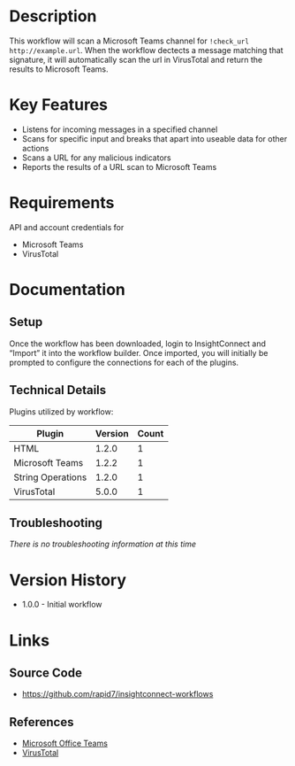 # Description

This workflow will scan a Microsoft Teams channel for `!check_url http://example.url`. When the workflow dectects a message matching that signature, it will automatically scan the url in VirusTotal and return the results to Microsoft Teams.

# Key Features

* Listens for incoming messages in a specified channel
* Scans for specific input and breaks that apart into useable data for other actions
* Scans a URL for any malicious indicators
* Reports the results of a URL scan to Microsoft Teams

# Requirements

API and account credentials for

* Microsoft Teams
* VirusTotal

# Documentation

## Setup

Once the workflow has been downloaded, login to InsightConnect and “Import” it into the workflow builder. Once imported, you will initially be prompted to configure the connections for each of the plugins.

## Technical Details

Plugins utilized by workflow:

|Plugin|Version|Count|
|----|----|--------|
|HTML|1.2.0|1|
|Microsoft Teams|1.2.2|1|
|String Operations|1.2.0|1|
|VirusTotal|5.0.0|1|

## Troubleshooting

_There is no troubleshooting information at this time_

# Version History

* 1.0.0 - Initial workflow

# Links

## Source Code

* https://github.com/rapid7/insightconnect-workflows

## References

* [Microsoft Office Teams](https://products.office.com/en-us/microsoft-teams/group-chat-software)
* [VirusTotal](https://www.virustotal.com/)